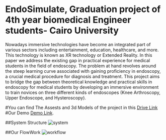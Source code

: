 # EndoSimulate, Graduation project of 4th year biomedical Engineer students- Cairo University

Nowadays immersive technologies have become an integrated part of various sectors including 
entertainment, education, healthcare, and more. This technology is known as XR technology or Extended 
Reality. In this paper we address the existing gap in practical experience for medical students in the field of 
endoscopy. The problem at hand revolves around the steep learning curve associated with gaining 
proficiency in endoscopy, a crucial medical procedure for diagnosis and treatment. This project aims to 
bridge the gap between theoretical knowledge and practical skills in endoscopy for medical students by 
developing an immersive environment to train novices on three different kinds of endoscopes (Knee 
Arthroscopy, Upper Endoscope, and Hysteroscopy).

#You can find  The Assests and 3d Models of the project in this [Drive Link](https://drive.google.com/drive/folders/1AZm3lkGROScJXtD-8lsOgmC1ruUqbel9?usp=drive_link)
#Our Demo [Demo Link](https://drive.google.com/file/d/1z4SfHKvxW0hHHwXELH8K7ajuyLfFD3Wc/view?usp=drive_link).

##System Structure
![system](https://github.com/Naira06/EndoSimulate/assets/83358118/385777fc-e5ef-421a-9df5-12a48f6351a2)

##Our FlowWork
![workflow](https://github.com/Naira06/EndoSimulate/assets/83358118/ee63aa16-8d4f-4394-8c68-b3702851ce82)
